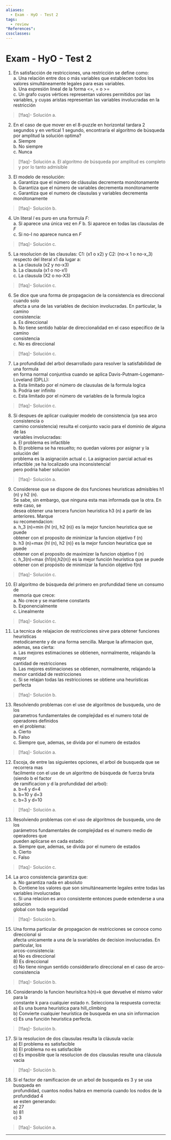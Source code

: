 ```yaml
---
aliases:
  - Exam - HyO - Test 2
tags:
  - review
"References":
cssclasses:
---
```

# Exam - HyO - Test 2

1. En satisfacción de restricciones, una restricción se define como:  
	a. Una relación entre dos o más variables que establecen todos los valores  simultáneamente legales para esas variables.  
	b. Una expresión lineal de la forma <=, = o >=  
	c. Un grafo cuyos vértices representan valores permitidos por las variables, y cuyas aristas representan las variables involucradas en la restricción

> [!faq]- Solución
> a.

2. En el caso de que mover en el 8-puzzle en horizontal tardara 2 segundos y en vertical 1 segundo, encontraría el algoritmo de búsqueda por amplitud la solución optima?  
	a. Siempre  
	b. No siempre  
	c. Nunca

> [!faq]- Solución
> a. El algoritmo de búsqueda por amplitud es completo y por lo tanto admisible

3. El modelo de resolución:  
	a. Garantiza que el número de cláusulas decrementa monótonamente  
	b. Garantiza que el número de variables decrementa monótonamente  
	c. Garantiza que el numero de clausulas y variables decrementa monótonamente

> [!faq]- Solución
> b.

4. Un literal $l$ es puro en una formula $F$:  
	a. Si aparece una única vez en $F$
	b. Si aparece en todas las clausulas de $F$  
	c. Si no-I no aparece nunca en $F$

> [!faq]- Solución
> c.

5. La resolucion de las clausulas: C1: (x1 o x2) y C2: (no-x 1 o no-x_3) respecto del literal x1 da lugar a:  
	a. La clausula (x2 y no-x3)  
	b. La clausula (x1 o no-x1)  
	c. La clausula (X2 o no-X3)  

> [!faq]- Solución
> c.

6. Se dice que una forma de propagacion de Ia consistencia es direccional cuando solo  
afecta a una de las variables de decision involucradas. En particular, Ia camino  
consistencia:  
	a. Es direccional  
	b. No tiene sentido hablar de direccionalidad en el caso especifico de Ia camino  
	consistencia  
	c. No es direccional  

> [!faq]- Solución
> c.

7. La profundidad del arbol desarrollado para resolver la satisfabilidad de una formula  
en forma normal conjuntiva cuando se aplica Davis-Putnam-Logemann-Loveland (DPLL):  
	a. Esta limitado por el número de clausulas de la formula logica  
	b. Podria ser infinito  
	c. Esta limitado por el número de variables de la formula logica  

> [!faq]- Solución
> c.

8. Si despues de aplicar cualquier modelo de consistencia (ya sea arco consistencia o  
camino consistencia) resulta el conjunto vacio para el dominio de alguna de las  
variables involucradas:  
	a. El problema es infactible  
	b. El problema se ha resuelto; no quedan valores por asignar y la solución del  
	problema es la asignación actual
	c. La asignacion parcial actual es infactible ;se ha localizado una inconsistencia!  
	pero podria haber solucion

> [!faq]- Solución
> a.

9. Considerese que se dispone de dos funciones heuristicas admisibles h1 (n) y h2 (n).  
Se sabe, sin embargo, que ninguna esta mas informada que Ia otra. En este caso, se  
desea obtener una tercera funcion heuristica h3 (n) a partir de las anteriores. Marque  
su recomendacion:  
	a. h_3 (n)=min {hl (n), h2 (n)} es Ia mejor funcion heuristica que se puede  
	obtener con el proposito de minimizar la funcion objetivo f (n)  
	b. h3 (n)=max {hl (n), h2 (n)} es la mejor funcion heuristica que se puede  
	obtener con el proposito de maximizer Ia funcion objetivo f (n)  
	c. h_3(n)=max {h1(n),h2(n)} es la mejor función heurística que se puede  
	obtener con el propósito de minimizar la función objetivo f(n)  

> [!faq]- Solución
> c.

10. El algoritmo de búsqueda del primero en profundidad tiene un consumo de  
memoria que crece:  
	a. No crece y se mantiene constants  
	b. Exponencialmente  
	c. Linealmente  

> [!faq]- Solución
> c.

11. La tecnica de relajacion de restricciones sirve para obtener funciones heuristicas  
metodicamente y de una forma sencilla. Marque Ia afirmacion que, ademas, sea cierta:  
	a. Las mejores estimaciones se obtienen, normalmente, relajando Ia mayor  
	cantidad de restricciones  
	b. Las mejores estimaciones se obtienen, normalmente, relajando la  
	menor cantidad de restricciones  
	c. Si se relajan todas las restricciones se obtiene una heurísticas perfecta

> [!faq]- Solución
> b.

13. Resolviendo problemas con el use de algoritmos de busqueda, uno de los  
parametros fundamentales de complejidad es el numero total de operadores definidos  
en el problema:  
	a. Cierto  
	b. Falso  
	c. Siempre que, ademas, se divida por el numero de estados  

> [!faq]- Solución
> a.

12. Escoja, de entre las siguientes opciones, el arbol de busqueda que se recorrera mas  
facilmente con el use de un algoritmo de búsqueda de fuerza bruta (siendo b el factor  
de ramificacion y d la profundidad del arbol):  
	a. b=4 y d=4  
	b. b=10 y d=3  
	c. b=3 y d=10 
	
> [!faq]- Solución
> a.	

13. Resolviendo problemas con el uso de algoritmos de busqueda, uno de los  
parámetros fundamentales de complejidad es el numero medio de operadores que  
pueden aplicarse en cada estado:  
	a. Siempre que, ademas, se divida por el numero de estados  
	b. Cierto  
	c. Falso

> [!faq]- Solución
> c.

14. La arco consistencia garantiza que:  
	a. No garantiza nada en absoluto  
	b. Contiene los valores que son simultáneamente legales entre todas las  
	variables involucradas  
	c. Si una relacion es arco consistente entonces puede extenderse a una solucion  
	global con toda seguridad  

> [!faq]- Solución
> b.

15. Una forma particular de propagacion de restricciones se conoce como direccional si  
afecta unicamente a una de la svariables de decision involucradas. En particular, los  
arcos-consistencia:  
	a) No es direccional  
	B) Es direccional  
	c) No tiene ningun sentido considderarlo direccional en el caso de arco-  
	consistencia  

> [!faq]- Solución
> b.

16. Considerando la funcion heurisitca h(n)=k que devuelve el mismo valor para la  
constante k para cualquier estado n. Selecciona la respuesta correcta:  
	a) Es una buena heuristica para hill_climbing  
	b) Convierte cualquier heurística de busqueda en una sin informacion  
	c) Es una función heuristica perfecta.  

> [!faq]- Solución
> b.

17. Si la resolucion de dos clausulas resulta la cláusula vacía:  
	a) El problema es satisfacible  
	b) El problema no es satisfacible  
	c) Es imposible que la resolucion de dos clausulas resulte una cláusula vacia  

> [!faq]- Solución
> b.

18. Si el factor de ramificacion de un arbol de busqueda es 3 y se usa busqueda en  
profundidad, cuantos nodos habra en memoria cuando los nodos de la profundidad 4  
se esten generando:  
	a) 27  
	b) 81  
	c) 3

> [!faq]- Solución
> a.


***
